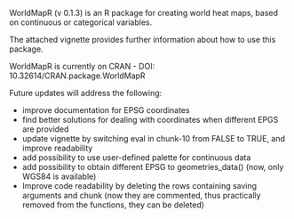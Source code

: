 WorldMapR (v 0.1.3) is an R package for creating world heat maps, based on continuous or categorical variables.

The attached vignette provides further information about how to use this package.

WorldMapR is currently on CRAN - DOI:	10.32614/CRAN.package.WorldMapR

Future updates will address the following:

- improve documentation for EPSG coordinates
- find better solutions for dealing with coordinates when different EPGS are provided
- update vignette by switching eval in chunk-10 from FALSE to TRUE, and improve readability
- add possibility to use user-defined palette for continuous data
- add possibility to obtain different EPSG to geometries_data() (now, only WGS84 is available)
- Improve code readability by deleting the rows containing saving arguments and chunk (now they are commented, thus practically removed from the functions, they can be deleted)